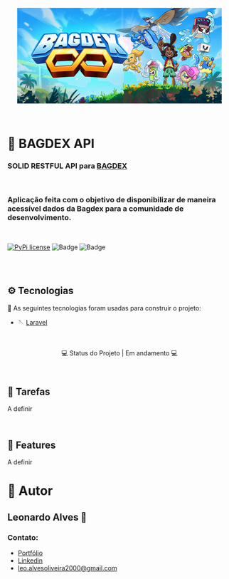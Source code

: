 <p align="center">
  <img src="/public/git/bagbanner.jpg" />
</p>
<br/>

# 🐣 BAGDEX API

### SOLID RESTFUL API para <a href="https://twitter.com/bagilustrador">BAGDEX</a>

<br/>

### Aplicação feita com o objetivo de disponibilizar de maneira acessível dados da Bagdex para a comunidade de desenvolvimento.

<br/>

[![PyPi license](https://badgen.net/pypi/license/pip/)](https://pypi.com/project/pip/) ![Badge](https://img.shields.io/static/v1?label=MadeWith&message=TypeScript&color=OO7accstyle=for-the-badge&logo=ghost) ![Badge](https://img.shields.io/static/v1?label=Usage&message=NodeJS&color=007accstyle=for-the-badge&logo=ghost)

<br/>
<br/>

## ⚙️ Tecnologias

🧵 As seguintes tecnologias foram usadas para construir o projeto:

- 🪡 [Laravel](https://laravel.com/)

<br/>

<p align="center">
  💻 Status do Projeto | Em andamento 💻
  <br/>
  <!-- <a align="center" href="#" target="_blank">
    Acesse o projeto: #
  </a> -->
</p>

<br/>


## 📝 Tarefas 
A definir

<br/>

## 🧶 Features 
A definir
<br/>

# 🥷 Autor
## Leonardo Alves 🎯 
### Contato:
- [Portfólio](https://dev-leo-alves.vercel.app/)
- [Linkedin](https://www.linkedin.com/in/leonardo-alves-35a7281a0/)
- [leo.alvesoliveira2000@gmail.com](mailto:leo.alvesoliveira2000@gmail.com)
